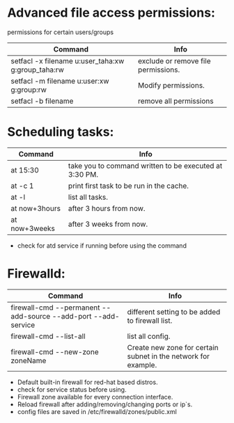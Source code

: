 # Advanced file access permissions:
permissions for certain users/groups

Command | Info
--------|-----
setfacl -x filename u:user_taha:xw g:group_taha:rw | exclude or remove file permissions.
setfacl -m filename u:user:xw g:group:rw | Modify permissions.
setfacl -b filename | remove all permissions

# Scheduling tasks:

Command | Info
--------|-----
at 15:30 | take you to command written to be executed at 3:30 PM.
at -c 1 | print first task to be run in the cache.
at -l | list all tasks.
at now+3hours | after 3 hours from now.
at now+3weeks | after 3 weeks from now.
* check for atd service if running before using the command

# Firewalld:

Command | Info
--------|-----
firewall-cmd --permanent --add-source --add-port --add-service | different setting to be added to firewall list.
firewall-cmd --list-all | list all config.
firewall-cmd --new-zone zoneName | Create new zone for certain subnet in the network for example.

* Default built-in firewall for red-hat based distros.
* check for service status before using.
* Firewall zone available for every connection interface.
* Reload firewall after adding/removing/changing ports or ip`s.
* config files are saved in /etc/firewalld/zones/public.xml
